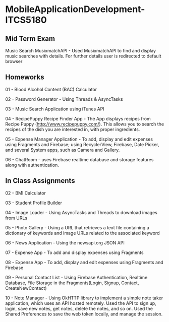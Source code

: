 # MobileApplicationDevelopment-ITCS5180

Mid Term Exam 
--------------
Music Search MusixmatchAPI - Used MusixmatchAPI to find and display music searches with details. For further details user is redirected to default browser

Homeworks
----------
01 - Blood Alcohol Content (BAC) Calculator

02 - Password Generator - Using Threads & AsyncTasks

03 - Music Search Application using iTunes API

04 - RecipePuppy Recipe Finder App - The App displays recipes from Recipe Puppy (http://www.recipepuppy.com/). This allows you to search the recipes of the dish you are interested in, with proper ingredients.

05 - Expense Manager Application - To add, display and edit expenses using Fragments and Firebase; using RecyclerView, Firebase, Date Picker, and several System apps, such as Camera and Gallery.

06 - ChatRoom - uses Firebase realtime database and storage features along with authentication.

In Class Assignments
---------------------

02 - BMI Calculator

03 - Student Profile Builder

04 - Image Loader - Using AsyncTasks and Threads to download images from URLs

05 - Photo Gallery - Using a URL that retrieves a text file containing a dictionary of keywords and image URLs related to the associated keyword

06 - News Application - Using the newsapi.org JSON API

07 - Expense App - To add and display expenses using Fragments

08 - Expense App - To add, display and edit expenses using Fragments and Firebase

09 - Personal Contact List - Using Firebase Authentication, Realtime Database, File Storage in the Fragments(Login, Signup, Contact, CreateNewContact)

10 - Note Manager - Using OkHTTP library to implement a simple note taker application, which uses an API hosted remotely. Used the API to sign up, login, save new notes, get notes, delete the notes, and so on. Used the Shared Preferences to save the web token locally, and manage the session.
